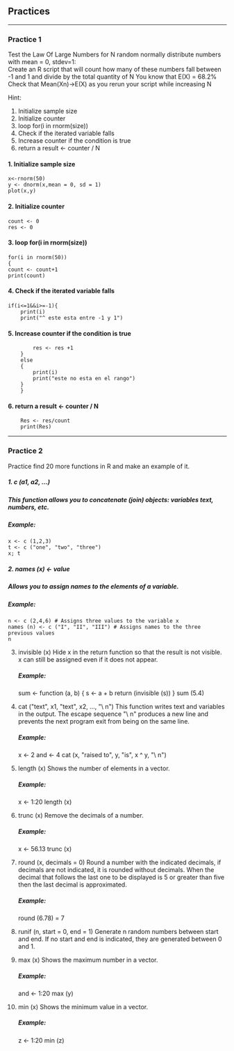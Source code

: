 ## Practices
---
### Practice 1
 Test the Law Of Large Numbers for N random normally distribute
 numbers with mean = 0, stdev=1:   
 Create an R script that will count how many of these numbers fall between -1 and 1 and divide
 by the total quantity of N
 You know that E(X) = 68.2%
 Check that Mean(Xn)->E(X) as you rerun your script while increasing N

Hint:
1. Initialize sample size
2. Initialize counter
3. loop for(i in rnorm(size))
4. Check if the iterated variable falls
5. Increase counter if the condition is true
6. return a result <- counter / N


#### 1.  Initialize sample size
    
    x<-rnorm(50)
    y <- dnorm(x,mean = 0, sd = 1)
    plot(x,y)
    
#### 2. Initialize counter
    
    count <- 0
    res <- 0
    
#### 3.  loop for(i in rnorm(size))
    
    for(i in rnorm(50))
    {
    count <- count+1
    print(count)
    
#### 4. Check if the iterated variable falls
    
    if(i<=1&&i>=-1){
        print(i)
        print("^ este esta entre -1 y 1")
    
#### 5. Increase counter if the condition is true
        
            res <- res +1
        }
        else
        {
            print(i)
            print("este no esta en el rango")
        }
        }
        
#### 6. return a result <- counter / N
        
        Res <- res/count
        print(Res)
---
### Practice 2
Practice find 20 more functions in R and make an example of it.

##### 1.  c (a1, a2, ...) 
##### This function allows you to concatenate (join) objects: variables text, numbers, etc.
##### Example:
    x <- c (1,2,3)
    t <- c ("one", "two", "three")
    x; t

##### 2.  names (x) <- value  
##### Allows you to assign names to the elements of a variable.
##### Example:
    n <- c (2,4,6) # Assigns three values ​​to the variable x
    names (n) <- c ("I", "II", "III") # Assigns names to the three previous values
    n

3.  invisible (x)
    Hide x in the return function so that the result is not visible. x can still be assigned even if it does not appear.
    ##### Example:
    sum <- function (a, b) {
      s <- a + b
      return (invisible (s))
    }
    sum (5.4)

4.  cat ("text", x1, "text", x2, ..., "\ n")
    This function writes text and variables in the output.
    The escape sequence "\ n" produces a new line and prevents the next program exit from being on the same line.
    ##### Example:
    x <- 2
    and <- 4
    cat (x, "raised to", y, "is", x ^ y, "\ n")

5.  length (x)
    Shows the number of elements in a vector.
    ##### Example:
    x <- 1:20
    length (x)

6.  trunc (x)
    Remove the decimals of a number.
    ##### Example:
    x <- 56.13
    trunc (x)

7.  round (x, decimals = 0)
    Round a number with the indicated decimals, if decimals are not indicated, it is rounded without decimals. When the decimal that follows the last one to be displayed is 5 or greater than five then the last decimal is approximated.
    ##### Example:
    round (6.78) = 7

8.  runif (n, start = 0, end = 1)
    Generate n random numbers between start and end. If no start and end is indicated, they are generated between 0 and 1.

9.  max (x)
    Shows the maximum number in a vector.
    ##### Example:
    and <- 1:20
    max (y)

10. min (x)
    Shows the minimum value in a vector.
    ##### Example:
    z <- 1:20
    min (z)


        
